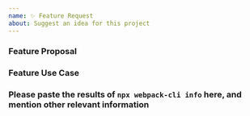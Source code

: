 ```yaml
---
name: ✨ Feature Request
about: Suggest an idea for this project
---
```


<!-- Please don't delete this template otherwise your issue will be closed immediately -->
<!-- Before creating an issue please make sure you are using the latest version of webpack. -->

### Feature Proposal

<!-- Please ask questions on discussions, or StackOverflow. -->
<!-- https://github.com/webpack/webpack/discussions -->
<!-- https://stackoverflow.com/questions/ask?tags=webpack -->
<!-- Issues which contain questions or support requests will be closed. -->

### Feature Use Case

### Please paste the results of `npx webpack-cli info` here, and mention other relevant information
